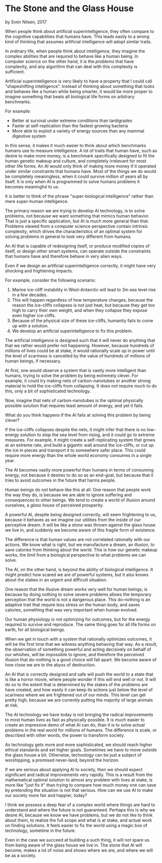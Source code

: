 # The Stone and the Glass House
by Sven Nilsen, 2017

When people think about artificial superintelligence, they often compare to the cognitive capabilities that humans have.
This leads easily to a wrong kind of thinking that assumes artificial intelligence will adopt similar traits.

In ordinary life, when people think about intelligence, they imagine the complex abilities that are required to behave like a human being.
In computer science on the other hand, it is the *problems* that have complexity,
and any algorithm that can deal with this complexity is sufficient.

Artificial superintelligence is very likely to have a property that I could call "shapeshifting intelligence".
Instead of thinking about something that looks and behaves like a human while being smarter,
it would be more proper to imagine something that beats all biological life forms on arbitrary benchmarks.

For example:

- Better at survival under extreme conditions than tardigrades
- Faster at self-replication than the fastest growing bacteria
- More able to exploit a variety of energy sources than any mammal digestive system

In this sense, it makes it much easier to think about which benchmarks humans use to measure intelligence.
A lot of traits that human have, such as desire to make more money, is a benchmark specifically designed
to fit the human genetic makeup and culture, and completely irrelevant for most other life forms.
An AI would only think of making more money if it operated under similar constraints that humans have.
Most of the things we do would be completely meaningless, when it could survive million of years all by itself.
It is only when AI is programmed to solve humans problems it becomes meaningful to us.

It is better to think of the phrase "super-biological intelligence" rather than mere super-human intelligence.

The primary reason we are trying to develop AI technology, is to solve problems, not because we want something that mimics human behavior.
That is just a specific application, but AI is much more general than that.
Problems viewed from a computer science perspective contain intrinsic complexity,
which drives the characteristics of an optimal system for solving problems in general to look very different from humans.

An AI that is capable of redesigning itself, or produce modified copies of itself,
or design other smart systems,
can operate outside the constraints that humans have and therefore behave in very alien ways.

Even if we design an artificial superintelligence correctly, it might have very shocking and frightening impacts.

For example, consider the following scenario:

1. Marine ice-cliff instability in West-Antarctic will lead to 3m sea level rise in a few decades.
2. This will happen regardless of how temperature changes, because the reason the ice-cliffs collapses is not just heat,
but because they get too high to carry their own weight,
and when they collapse they expose even higher ice-cliffs.
3. Because of the physical size of these ice-cliffs, humanity fails to come up with a solution.
4. We develop an artificial superintelligence to fix this problem.

The artificial intelligence is designed such that it will never do anything that that we rather would prefer not happening.
However, because hundreds of millions of lives could be at stake, it would rationally scale up in power until
the level of scariness is cancelled by the value of hundreds of millions of human beings, if necessary.

At first, one would observe a system that is vastly more intelligent than humans,
trying to solve the problem by being extremely clever.
For example, it could try making nets of carbon-nanotubes or another strong material to hold the ice-cliffs from collapsing.
It does not require much to do this, only a bit of sophisticated technology.

Now, imagine that nets of carbon-nanotubes is the optimal physically possible solution that requires least amount of energy, and yet it fails.

What do you think happens if the AI fails at solving this problem by being clever?

If the ice-cliffs collapses despite the nets, it might infer that there is no low-energy solution to stop
the sea level from rising, and it could go to extreme measures.
For example, it might create a self-replicating system that grows at an extreme rate,
and build a gigantic wall around the ice-cliffs, or cut up the ice in pieces and transport it to somewhere safer place.
This could require more energy than the whole world economy consumes in a single year.

The AI becomes vastly more powerful than humans in terms of consuming energy,
not because it desires to do so as an end-goal, but because that it tries to avoid outcomes in the future that harms people.

Human beings do not behave like this at all.
One reason that people work the way they do, is because we are able to ignore suffering and consequences
to other beings.
We tend to create a world of illusion around ourselves, a *glass house* of perceived prosperity.

A powerful AI, despite being designed correctly, will seem frightening to us,
because it behaves as we imagine our utilities from the inside of our perceptive dream.
It will be like a *stone* was thrown against the glass house we live in,
and suddenly we become aware of this fragile form of existence.

The difference is that human values are not correlated rationally with our actions.
We know what is right, but we manufacture a dream, an illusion, to save calories from thinking about the world.
This is how our genetic makeup works, the limit from a biological perspective to what problems we can solve.

The AI, on the other hand, is beyond the ability of biological intelligence.
It might predict how scared we are of powerful systems,
but it also knows about the stakes in an urgent and difficult situation.

One reason that the illusive dream works very well for human beings,
is because by doing nothing to solve severe problems allows the temporary perception that the world is not a dangerous place.
This do-nothing is an adaptive trait that require less stress on the human body,
and saves calories, something that was very important when human evolved.

Our human physiology is not optimizing for outcomes, but for the energy required to survive and reproduce.
The same thing goes for all life forms on earth, for all biological beings.

When we get in touch with a system that rationally optimizes outcomes,
it will be the first time that we witness anything behaving that way.
As a result, the observation of something powerful and acting decisively on behalf of our whishes,
will be impossible to ignore, and therefore the perceived illusion that do-nothing is a good choice will fall apart.
We become aware of how close we are to the abyss of destruction.

An AI that is correctly designed and safe will push the world to a state that is like a horror movie,
where people wonder if this will end well or not.
It will do so to the extent that is determined by the stakes of the problems are have created,
and how easily it can keep its actions just below the level of scariness where we are frightened out of our minds.
This level can get pretty high, because we are currently putting the majority of large animals at risk.

The AI technology we have today is not bringing the radical improvements to most human lives as fast as physically possible.
It is much easier to create an impressive demo of what AI can do,
than it is to solve actual problems in the real world for millions of humans.
The difference is scale, or described with other words, the power to transform society.

As technology gets more and more sophisticated, we should reach higher ethical standards and set higher goals.
Sometimes we have to move outside the glass house a bit.
Otherwise, technology can be just a subject of worshipping, a promised never-land, beyond the horizon.

If we are serious about applying AI to society, then we should expect significant and radical improvements very rapidly.
This is a result from the mathematical optimal solution to almost any problem with lives at stake,
is more like "just fix it" than trying to compare how much money one can save by pretending the situation is not that serious.
How can we use AI to make our society more fair and happier, today?

I think we possess a deep fear of a complex world where things are hard to understand and where the future is not guaranteed.
Perhaps this is why we desire AI, because we know we have problems,
but we do not like to think about them, to realize the full scope and what is at stake, and actual work on finding solutions.
It feels easier to fix the world using a magic box of technology, sometime in the future.

Even in the case we succeed at building a such thing, it will not spare us from being aware of the glass house we live in.
The stone that AI will become, makes a lot of noise and shows where we are, and where we will be as a society.
